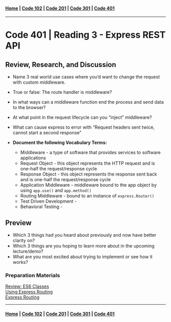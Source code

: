 #### [Home](../README.md) | [Code 102](../102main.md) | [Code 201](../201main.md) | [Code 301](../301main.md) | [Code 401](../401main.md)

---

# Code 401 | Reading 3 - Express REST API

## Review, Research, and Discussion

-   Name 3 real world use cases where you’d want to change the request with custom middleware.
-   True or false: The route handler is middleware?
-   In what ways can a middleware function end the process and send data to the browser?
-   At what point in the request lifecycle can you “inject” middleware?
-   What can cause express to error with “Request headers sent twice, cannot start a second response”

-   **Document the following Vocabulary Terms:**
    -   Middleware - a type of software that provides services to software applications
    -   Request Object - this object represents the HTTP request and is one-half the request/response cycle
    -   Response Object - this object represents the response sent back and is one-half the request/response cycle
    -   Application Middleware - middleware bound to the app object by using `app.use()` and `app.method()`
    -   Routing Middleware - bound to an instance of `express.Router()`
    -   Test Driven Development -
    -   Behavioral Testing -

## Preview

-   Which 3 things had you heard about previously and now have better clarity on?
-   Which 3 things are you hoping to learn more about in the upcoming lecture/demo?
-   What are you most excited about trying to implement or see how it works?

### Preparation Materials

[Review: ES6 Classes](https://developer.mozilla.org/en-US/docs/Web/JavaScript/Reference/Classes)  
[Using Express Routing](https://expressjs.com/en/guide/routing.html)  
[Express Routing](https://scotch.io/tutorials/learn-to-use-the-new-router-in-expressjs-4)

---

#### [Home](../README.md) | [Code 102](../102main.md) | [Code 201](../201main.md) | [Code 301](../301main.md) | [Code 401](../401main.md)
